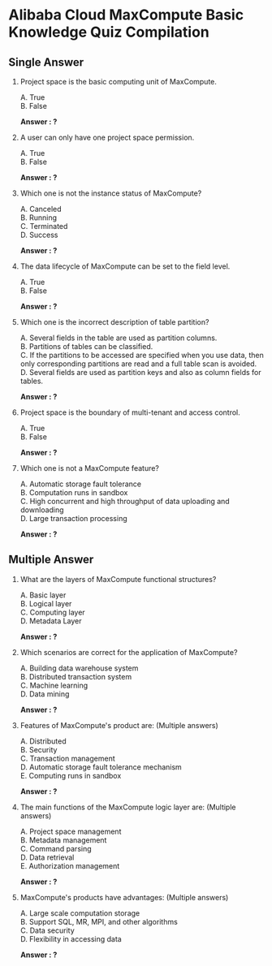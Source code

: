 # Alibaba Cloud MaxCompute Basic Knowledge Quiz Compilation

## Single Answer

1. Project space is the basic computing unit of MaxCompute.

	A. True  
	B. False

	**Answer : ?**

2. A user can only have one project space permission.

	A. True  
	B. False

	**Answer : ?**

3. Which one is not the instance status of MaxCompute?

	A. Canceled  
	B. Running  
	C. Terminated  
	D. Success

	**Answer : ?**

4. The data lifecycle of MaxCompute can be set to the field level.

	A. True  
	B. False

	**Answer : ?**

5. Which one is the incorrect description of table partition?

	A. Several fields in the table are used as partition columns.  
	B. Partitions of tables can be classified.  
	C. If the partitions to be accessed are specified when you use data, then only corresponding partitions are read and a full table scan is avoided.  
	D. Several fields are used as partition keys and also as column fields for tables.

	**Answer : ?**

6. Project space is the boundary of multi-tenant and access control.

	A. True  
	B. False
	
	**Answer : ?**

7. Which one is not a MaxCompute feature?

	A. Automatic storage fault tolerance  
	B. Computation runs in sandbox  
	C. High concurrent and high throughput of data uploading and downloading  
	D. Large transaction processing
	
	**Answer : ?**

## Multiple Answer

1. What are the layers of MaxCompute functional structures?

	A. Basic layer  
	B. Logical layer  
	C. Computing layer  
	D. Metadata Layer
	
	**Answer : ?**

2. Which scenarios are correct for the application of MaxCompute?

	A. Building data warehouse system  
	B. Distributed transaction system  
	C. Machine learning  
	D. Data mining

	**Answer : ?**

3. Features of MaxCompute's product are: (Multiple answers)

	A. Distributed  
	B. Security  
	C. Transaction management  
	D. Automatic storage fault tolerance mechanism  
	E. Computing runs in sandbox

	**Answer : ?**

4. The main functions of the MaxCompute logic layer are: (Multiple answers)

	A. Project space management  
	B. Metadata management  
	C. Command parsing  
	D. Data retrieval  
	E. Authorization management

	**Answer : ?**

5. MaxCompute's products have advantages: (Multiple answers)

	A. Large scale computation storage  
	B. Support SQL, MR, MPI, and other algorithms  
	C. Data security  
	D. Flexibility in accessing data

	**Answer : ?**